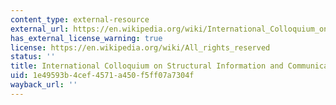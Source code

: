 ```yaml
---
content_type: external-resource
external_url: https://en.wikipedia.org/wiki/International_Colloquium_on_Structural_Information_and_Communication_Complexity
has_external_license_warning: true
license: https://en.wikipedia.org/wiki/All_rights_reserved
status: ''
title: International Colloquium on Structural Information and Communication Complexity
uid: 1e49593b-4cef-4571-a450-f5ff07a7304f
wayback_url: ''
---
```

